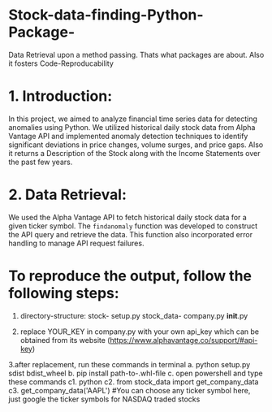 # Stock-data-finding-Python-Package-
Data Retrieval upon a method passing. Thats what packages are about. Also it fosters Code-Reproducability

# 1. Introduction: 
In this project, we aimed to analyze financial time series data for detecting anomalies using Python. We utilized 
historical daily stock data from Alpha Vantage API and implemented anomaly detection techniques to identify 
significant deviations in price changes, volume surges, and price gaps.
Also it returns a Description of the Stock along with the Income Statements over the past few years.
 
# 2. Data Retrieval: 
We used the Alpha Vantage API to fetch historical daily stock data for a given ticker symbol. The `findanomaly` 
function was developed to construct the API query and retrieve the data. This function also incorporated error 
handling to manage API request failures.

# To reproduce the output, follow the following steps:
1. directory-structure:
stock-
 setup.py
 stock_data-
  company.py
  __init__.py

2. replace YOUR_KEY in company.py with your own api_key which can be obtained from its website (https://www.alphavantage.co/support/#api-key)

3.after replacement, run these commands in terminal
 a. python setup.py sdist bdist_wheel
 b. pip install path-to-.whl-file
 c. open powershell and type these commands
  c1. python
  c2. from stock_data import get_company_data
  c3. get_company_data('AAPL') #You can choose any ticker symbol here, just google the ticker symbols for NASDAQ traded stocks
